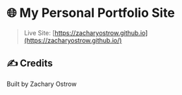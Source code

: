 # 🌐 My Personal Portfolio Site

> Live Site: [https://zacharyostrow.github.io](https://zacharyostrow.github.io/)

## ✍️ Credits
Built by Zachary Ostrow
